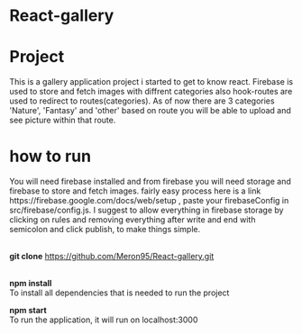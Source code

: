 # React-gallery
<h1>Project</h1>
This is a gallery application project i started to get to know react. Firebase is used to store and fetch images with diffrent categories also hook-routes are used to redirect to routes(categories). As of now there are 3 categories 'Nature', 'Fantasy' and 'other' based on route you will be able to upload and see picture within that route.

<h1> how to run</h1>
You will need firebase installed and from firebase you will need storage and firebase to store and fetch images. fairly easy process here is a link https://firebase.google.com/docs/web/setup , paste your firebaseConfig in src/firebase/config.js. I suggest to allow everything in firebase storage by clicking on rules and removing everything after write and end with semicolon and click publish, to make things simple.
</br></br>

<b> git clone</b>
https://github.com/Meron95/React-gallery.git
</br></br>

<b> npm install</b></br>
To install all dependencies that is needed to run the project
  
<b> npm start </b></br>
To run the application, it will run on localhost:3000

